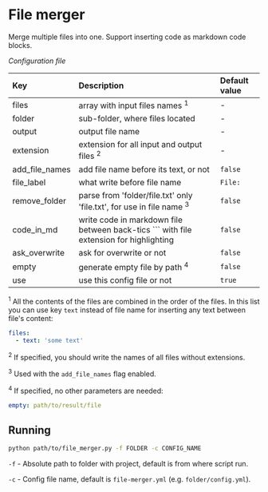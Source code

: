 # File merger

Merge multiple files into one. Support inserting code as markdown code blocks.

*Configuration file*

| Key            | Description                                                                               | Default value |
|:---------------|:------------------------------------------------------------------------------------------|:--------------|
| files          | array with input files names <sup>1</sup>                                                 | -             |
| folder         | sub-folder, where files located                                                           | -             |
| output         | output file name                                                                          | -             |
| extension      | extension for all input and output files <sup>2</sup>                                     | -             |
| add_file_names | add file name before its text, or not                                                     | `false`       |
| file_label     | what write before file name                                                               | `File: `      |
| remove_folder  | parse from 'folder/file.txt' only 'file.txt', for use in file name <sup>3</sup>           | `false`       |
| code_in_md     | write code in markdown file between back-tics \`\`\` with file extension for highlighting | `false`       |
| ask_overwrite  | ask for overwrite or not                                                                  | `false`       |
| empty          | generate empty file by path <sup>4</sup>                                                  | `false`       |
| use            | use this config file or not                                                               | `true`        |

<sup>1</sup> All the contents of the files are combined in the order of the files. In this list you can use key `text` instead of file name for inserting any text between file's content:

```yaml
files:
  - text: 'some text'
```

<sup>2</sup> If specified, you should write the names of all files without extensions.

<sup>3</sup> Used with the `add_file_names` flag enabled.

<sup>4</sup> If specified, no other parameters are needed:

```yaml
empty: path/to/result/file
```

## Running

```bash
python path/to/file_merger.py -f FOLDER -c CONFIG_NAME
```

`-f` - Absolute path to folder with project, default is from where script run.

`-c` - Config file name, default is `file-merger.yml` (e.g. `folder/config.yml`).
